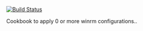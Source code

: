 [![Build Status](https://secure.travis-ci.org/realityforge/chef-winrm.png?branch=master)](http://travis-ci.org/realityforge/chef-winrm)

Cookbook to apply 0 or more winrm configurations..
